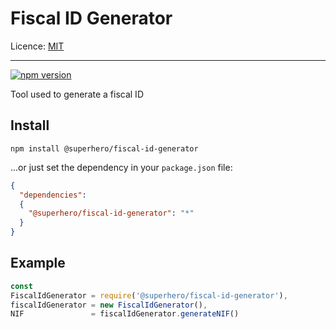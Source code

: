 # Fiscal ID Generator

Licence: [MIT](https://opensource.org/licenses/MIT)

---

[![npm version](https://badge.fury.io/js/%40superhero%2Ffiscal-id-generator.svg)](https://badge.fury.io/js/%40superhero%2Ffiscal-id-generator)

Tool used to generate a fiscal ID

## Install

`npm install @superhero/fiscal-id-generator`

...or just set the dependency in your `package.json` file:

```json
{
  "dependencies":
  {
    "@superhero/fiscal-id-generator": "*"
  }
}
```

## Example

```js
const
FiscalIdGenerator = require('@superhero/fiscal-id-generator'),
fiscalIdGenerator = new FiscalIdGenerator(),
NIF               = fiscalIdGenerator.generateNIF()
```
